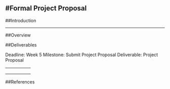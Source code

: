 #Formal Project Proposal
----

##Introduction

----

##Overview

##Deliverables

Deadline: Week 5
Milestone: Submit Project Proposal
Deliverable: Project Proposal

|   |   |   |   |   |
|---|---|---|---|---|
|   |   |   |   |   |
|   |   |   |   |   |
|   |   |   |   |   |

##References

